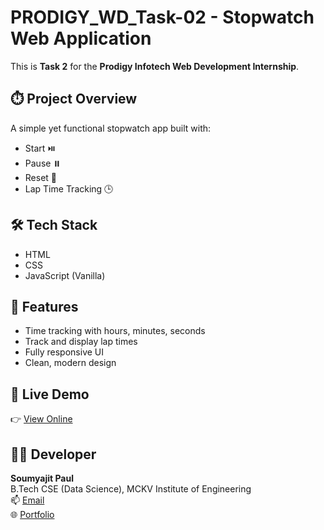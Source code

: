 # PRODIGY_WD_Task-02 - Stopwatch Web Application

This is **Task 2** for the **Prodigy Infotech Web Development Internship**.

## ⏱️ Project Overview

A simple yet functional stopwatch app built with:
- Start ⏯️
- Pause ⏸️
- Reset 🔁
- Lap Time Tracking 🕒

## 🛠️ Tech Stack

- HTML
- CSS
- JavaScript (Vanilla)

## 🎯 Features

- Time tracking with hours, minutes, seconds
- Track and display lap times
- Fully responsive UI
- Clean, modern design

## 🚀 Live Demo

👉 [View Online](https://soumyajitpaul748.github.io/PRODIGY_WD_Task-02/)

## 👨‍💻 Developer

**Soumyajit Paul**  
B.Tech CSE (Data Science), MCKV Institute of Engineering  
📫 [Email](mailto:soumyajitpaul748@gmail.com)  
🌐 [Portfolio](https://soumyajitpaul748.github.io/portfolio-website/)  
